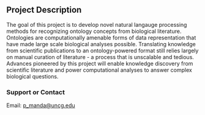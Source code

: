 ## Project Description

The goal of this project is to develop novel natural langauge processing methods for recognizing ontology concepts from biological literature. Ontologies are computationally amenable forms of data representation that have made large scale biological analyses possible. Translating knowledge from scientific publications to an ontology-powered format still relies largely on manual curation of literature - a process that is unscalable and tedious. Advances pioneered by this project will enable knowledge discovery from scientific literature and power computational analyses to answer complex biological questions.


### Support or Contact

Email: p_manda@uncg.edu

